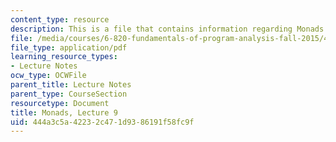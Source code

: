 ```yaml
---
content_type: resource
description: This is a file that contains information regarding Monads.
file: /media/courses/6-820-fundamentals-of-program-analysis-fall-2015/444a3c5a42232c471d9386191f58fc9f_MIT6_820F15_L09.pdf
file_type: application/pdf
learning_resource_types:
- Lecture Notes
ocw_type: OCWFile
parent_title: Lecture Notes
parent_type: CourseSection
resourcetype: Document
title: Monads, Lecture 9
uid: 444a3c5a-4223-2c47-1d93-86191f58fc9f
---
```

